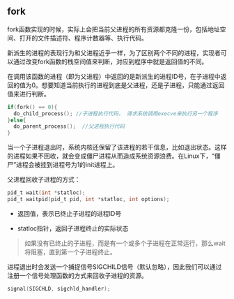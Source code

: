 ## fork

fork函数实现的时候，实际上会把当前父进程的所有资源都克隆一份，包括地址空间、打开的文件描述符、程序计数器等、执行代码。

新派生的进程的表现行为和父进程近乎一样，为了区别两个不同的进程，实现者可以通过改变fork函数的栈空间值来判断，对应到程序中就是返回值的不同。

在调用该函数的进程（即为父进程）中返回的是新派生的进程ID号，在子进程中返回的值为0。想要知道当前执行的进程到底是父进程，还是子进程，只能通过返回值来进行判断。

```c
if(fork() == 0){
  do_child_process(); //子进程执行代码， 请求系统调用execve来执行另一个程序
}else{
  do_parent_process();  //父进程执行代码
}
```

当一个子进程退出时，系统内核还保留了该进程的若干信息，比如退出状态。这样的进程如果不回收，就会变成僵尸进程从而造成系统资源浪费。在Linux下，“僵尸”进程会被挂到进程号为1的init进程上。

父进程回收子进程的方式：

```c
pid_t wait(int *statloc);
pid_t waitpid(pid_t pid, int *statloc, int options);
```

- 返回值，表示已终止子进程的进程ID号

- statloc指针，返回子进程终止的实际状态

> 如果没有已终止的子进程，而是有一个或多个子进程在正常运行，那么wait将阻塞，直到第一个子进程终止。

进程退出时会发送一个捕捉信号SIGCHILD信号（默认忽略），因此我们可以通过注册一个信号处理函数的方式来回收子进程的资源。

```c
signal(SIGCHLD, sigchld_handler);　
```

